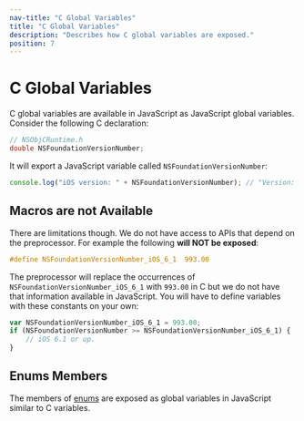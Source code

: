 ```yaml
---
nav-title: "C Global Variables"
title: "C Global Variables"
description: "Describes how C global variables are exposed."
position: 7
---
```


# C Global Variables

C global variables are available in JavaScript as JavaScript global variables.
Consider the following C declaration:

``` Objective-C
// NSObjCRuntime.h
double NSFoundationVersionNumber;
```

It will export a JavaScript variable called `NSFoundationVersionNumber`:

``` JavaScript
console.log("iOS version: " + NSFoundationVersionNumber); // "Version: 1141.1", the version number will differ
```

## Macros are not Available

There are limitations though. We do not have access to APIs that depend on the preprocessor. For example the following **will NOT be exposed**:

``` Objective-C
#define NSFoundationVersionNumber_iOS_6_1  993.00
```

The preprocessor will replace the occurrences of `NSFoundationVersionNumber_iOS_6_1` with `993.00` in C but we do not have that information available in JavaScript. You will have to define variables with these constants on your own:

``` JavaScript
var NSFoundationVersionNumber_iOS_6_1 = 993.00;
if (NSFoundationVersionNumber >= NSFoundationVersionNumber_iOS_6_1) {
    // iOS 6.1 or up.
}
```

## Enums Members

The members of [enums](C-Enums.md) are exposed as global variables in JavaScript similar to C variables.

